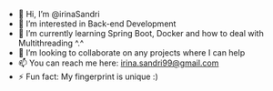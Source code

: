 - 👋 Hi, I’m @irinaSandri
- 👀 I’m interested in Back-end Development
- 🌱 I’m currently learning Spring Boot, Docker and how to deal with Multithreading ^.^
- 💞️ I’m looking to collaborate on any projects where I can help
- 📫 You can reach me here: irina.sandri99@gmail.com
- ⚡ Fun fact: My fingerprint is unique :)

<!---
irinaSandri/irinaSandri is a ✨ special ✨ repository because its `README.md` (this file) appears on your GitHub profile.
You can click the Preview link to take a look at your changes.
--->
